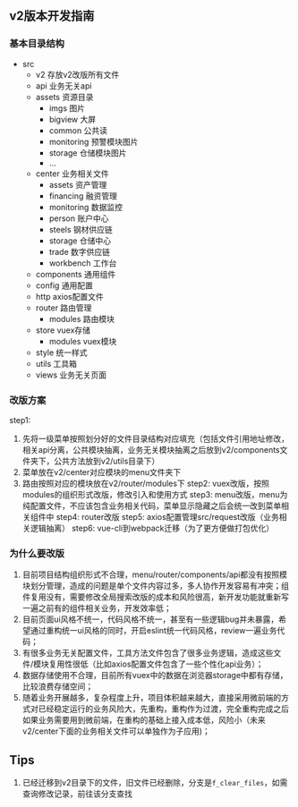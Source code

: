 ## v2版本开发指南
### 基本目录结构
- src 
  - v2 存放v2改版所有文件
  - api 业务无关api
  - assets 资源目录
    - imgs 图片
    - bigview 大屏
    - common 公共读
    - monitoring 预警模块图片
    - storage 仓储模块图片
    - ...
  - center 业务相关文件
    - assets 资产管理
    - financing 融资管理
    - monitoring 数据监控
    - person 账户中心
    - steels 钢材供应链
    - storage 仓储中心
    - trade 数字供应链
    - workbench 工作台
  - components 通用组件
  - config 通用配置
  - http axios配置文件
  - router 路由管理
    - modules 路由模块
  - store vuex存储
    - modules vuex模块
  - style 统一样式
  - utils 工具箱
  - views 业务无关页面
### 改版方案
step1: 
1. 先将一级菜单按照划分好的文件目录结构对应填充（包括文件引用地址修改，相关api分离，公共模块抽离，业务无关模块抽离之后放到v2/components文件夹下，公共方法放到v2/utils目录下）
2. 菜单放在v2/center对应模块的menu文件夹下
3. 路由按照对应的模块放在v2/router/modules下
step2: vuex改版，按照modules的组织形式改版，修改引入和使用方式
step3: menu改版，menu为纯配置文件，不应该包含业务相关代码，菜单显示隐藏之后会统一改到菜单相关组件中
step4: router改版
step5: axios配置管理src/request改版（业务相关逻辑抽离）
step6: vue-cli到webpack迁移（为了更方便做打包优化）

### 为什么要改版
1. 目前项目结构组织形式不合理，menu/router/components/api都没有按照模块划分管理，造成的问题是单个文件内容过多，多人协作开发容易有冲突；组件复用没有，需要修改全局搜索改版的成本和风险很高，新开发功能就重新写一遍之前有的组件相关业务，开发效率低；
2. 目前页面ui风格不统一，代码风格不统一，甚至有一些逻辑bug并未暴露，希望通过重构统一ui风格的同时，开启eslint统一代码风格，review一遍业务代码；
3. 有很多业务无关配置文件，工具方法文件包含了很多业务逻辑，造成这些文件/模块复用性很低（比如axios配置文件包含了一些个性化api业务）；
4. 数据存储使用不合理，目前所有vuex中的数据在浏览器storage中都有存储，比较浪费存储空间；
5. 随着业务开展越多，复杂程度上升，项目体积越来越大，直接采用微前端的方式对已经稳定运行的业务风险大，先重构，重构作为过渡，完全重构完成之后如果业务需要用到微前端，在重构的基础上接入成本低，风险小（未来v2/center下面的业务相关文件可以单独作为子应用)；


## Tips
1. 已经迁移到v2目录下的文件，旧文件已经删除，分支是`f_clear_files`，如需查询修改记录，前往该分支查找